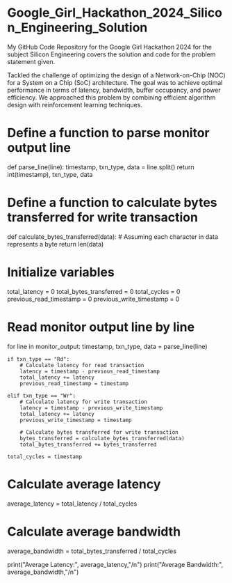 # Google_Girl_Hackathon_2024_Silicon_Engineering_Solution

My GitHub Code Repository for the Google Girl Hackathon 2024 for the subject Silicon Engineering covers the solution and code for the problem statement given.

Tackled the challenge of optimizing the design of a Network-on-Chip (NOC) for a System on a Chip (SoC) architecture. The goal was to achieve optimal performance in terms of latency, bandwidth, buffer occupancy, and power efficiency. We approached this problem by combining efficient algorithm design with reinforcement learning techniques.


# Define a function to parse monitor output line
def parse_line(line):
    timestamp, txn_type, data = line.split()
    return int(timestamp), txn_type, data

# Define a function to calculate bytes transferred for write transaction
def calculate_bytes_transferred(data):
    # Assuming each character in data represents a byte
    return len(data)

# Initialize variables
total_latency = 0
total_bytes_transferred = 0
total_cycles = 0
previous_read_timestamp = 0
previous_write_timestamp = 0

# Read monitor output line by line
for line in monitor_output:
    timestamp, txn_type, data = parse_line(line)
    
    if txn_type == "Rd":
        # Calculate latency for read transaction
        latency = timestamp - previous_read_timestamp
        total_latency += latency
        previous_read_timestamp = timestamp
        
    elif txn_type == "Wr":
        # Calculate latency for write transaction
        latency = timestamp - previous_write_timestamp
        total_latency += latency
        previous_write_timestamp = timestamp
        
        # Calculate bytes transferred for write transaction
        bytes_transferred = calculate_bytes_transferred(data)
        total_bytes_transferred += bytes_transferred
        
    total_cycles = timestamp

# Calculate average latency
average_latency = total_latency / total_cycles

# Calculate average bandwidth
average_bandwidth = total_bytes_transferred / total_cycles

print("Average Latency:", average_latency,"/n")
print("Average Bandwidth:", average_bandwidth,"/n")
